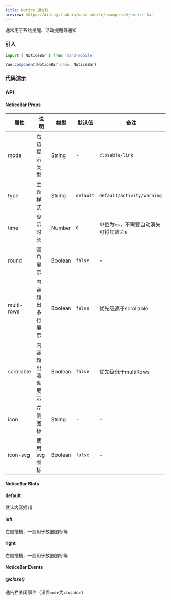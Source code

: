 ```yaml
---
title: Notice 通告栏
preview: https://didi.github.io/mand-mobile/examples/#/notice-bar
---
```


通常用于系统提醒、活动提醒等通知

### 引入

```javascript
import { NoticeBar } from 'mand-mobile'

Vue.component(NoticeBar.name, NoticeBar)
```


### 代码演示
<!-- DEMO -->

### API

#### NoticeBar Props
|属性 | 说明 | 类型 | 默认值 | 备注|
|----|-----|------|------|------|
|mode|右边提示类型|String|-|`closable/link`|
|type|主题样式|String|`default`|`default/activity/warning`|
|time|显示时长|Number|`0`|单位为`ms`，不需要自动消失可将其置为`0`|
|round|圆角展示|Boolean|`false`|-|
|multi-rows|内容超出多行展示|Boolean|`false`|优先级高于scrollable|
|scrollable|内容超出滚动展示|Boolean|`false`|优先级低于multiRows|
|icon|左侧图标|String|-|-|
|icon-svg|使用svg图标|Boolean|`false`|-|

#### NoticeBar Slots

#### default
默认内容插错

#### left
左侧插槽，一般用于放置图标等

#### right
右侧插槽，一般用于放置图标等

#### NoticeBar Events

##### @close()
通告栏关闭事件（设置`mode`为`closable`）

